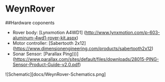 # WeynRover

##Hardware coponents

* Rover body: [Lynxmotion A4WD1] (http://www.lynxmotion.com/p-603-aluminum-4wd1-rover-kit.aspx)
* Motor controller: [Sabertooth 2x12] (https://www.dimensionengineering.com/products/sabertooth2x12)
* Sonar Sensor: [Parallax Ping)))] (https://www.parallax.com/sites/default/files/downloads/28015-PING-Sensor-Product-Guide-v2.0.pdf)


![Schematic][docs/WeynRover-Schematics.png]
